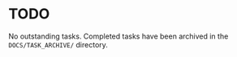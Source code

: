# TODO

No outstanding tasks. Completed tasks have been archived in the `DOCS/TASK_ARCHIVE/` directory.
